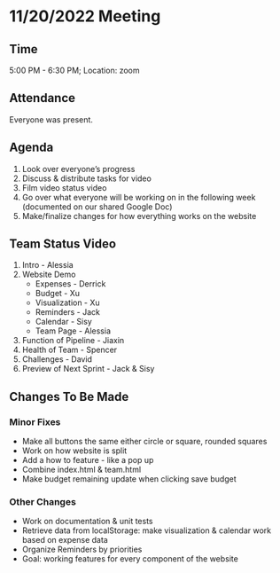 # 11/20/2022 Meeting 

## Time
5:00 PM - 6:30 PM; Location: zoom 

## Attendance
Everyone was present.

## Agenda
1.	Look over everyone’s progress
2.	Discuss & distribute tasks for video
3.	Film video status video
4.	Go over what everyone will be working on in the following week (documented on our shared Google Doc)
5.	Make/finalize changes for how everything works on the website

## Team Status Video
1. Intro - Alessia
2. Website Demo
    - Expenses - Derrick
    - Budget - Xu
    - Visualization - Xu
    - Reminders - Jack
    - Calendar - Sisy
    - Team Page - Alessia
3. Function of Pipeline - Jiaxin
4. Health of Team - Spencer
5. Challenges - David
6. Preview of Next Sprint - Jack & Sisy

## Changes To Be Made
### Minor Fixes
- Make all buttons the same either circle or square, rounded squares
- Work on how website is split
- Add a how to feature - like a pop up
- Combine index.html & team.html
- Make budget remaining update when clicking save budget
### Other Changes
- Work on documentation & unit tests
- Retrieve data from localStorage: make visualization & calendar work based on expense data
- Organize Reminders by priorities
- Goal: working features for every component of the website
